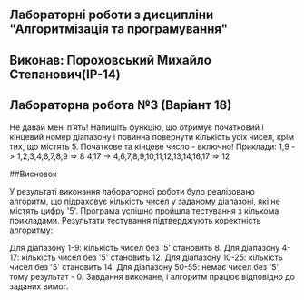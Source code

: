 ## Лабораторні роботи з дисципліни "Алгоритмізація та програмування"

## Виконав: Пороховський Михайло Степанович(ІР-14)
## Лабораторна робота №3 (Варіант 18)
Не давай мені п’ять!
Напишіть функцію, що отримує початковий і кінцевий номер діапазону і повинна повернути кількість усіх чисел, крім тих, що містять 5. Початкове та кінцеве число - включно!
Приклади:
1,9 -> 1,2,3,4,6,7,8,9 => 8
4,17 -> 4,6,7,8,9,10,11,12,13,14,16,17 => 12


##Висновок

У результаті виконання лабораторної роботи було реалізовано алгоритм, що підраховує кількість чисел у заданому діапазоні, які не містять цифру '5'. Програма успішно пройшла тестування з кількома прикладами. Результати тестування підтверджують коректність алгоритму:

Для діапазону 1-9: кількість чисел без '5' становить 8.
Для діапазону 4-17: кількість чисел без '5' становить 12.
Для діапазону 10-25: кількість чисел без '5' становить 14.
Для діапазону 50-55: немає чисел без '5', тому результат - 0.
Завдання виконане, і алгоритм працює відповідно до заданих вимог.


